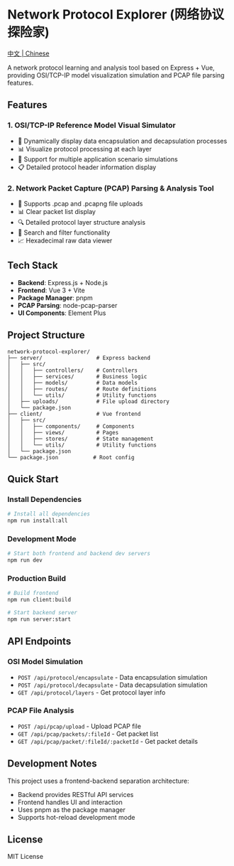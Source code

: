 # Network Protocol Explorer (网络协议探险家)

[中文 | Chinese](./README.md)

A network protocol learning and analysis tool based on Express + Vue, providing OSI/TCP-IP model visualization simulation and PCAP file parsing features.

## Features

### 1. OSI/TCP-IP Reference Model Visual Simulator
- 🔄 Dynamically display data encapsulation and decapsulation processes
- 📊 Visualize protocol processing at each layer
- 🎯 Support for multiple application scenario simulations
- 📋 Detailed protocol header information display

### 2. Network Packet Capture (PCAP) Parsing & Analysis Tool
- 📁 Supports .pcap and .pcapng file uploads
- 📊 Clear packet list display
- 🔍 Detailed protocol layer structure analysis
- 🔎 Search and filter functionality
- 📈 Hexadecimal raw data viewer

## Tech Stack

- **Backend**: Express.js + Node.js
- **Frontend**: Vue 3 + Vite
- **Package Manager**: pnpm
- **PCAP Parsing**: node-pcap-parser
- **UI Components**: Element Plus

## Project Structure

```
network-protocol-explorer/
├── server/                 # Express backend
│   ├── src/
│   │   ├── controllers/    # Controllers
│   │   ├── services/       # Business logic
│   │   ├── models/         # Data models
│   │   ├── routes/         # Route definitions
│   │   └── utils/          # Utility functions
│   ├── uploads/            # File upload directory
│   └── package.json
├── client/                 # Vue frontend
│   ├── src/
│   │   ├── components/     # Components
│   │   ├── views/          # Pages
│   │   ├── stores/         # State management
│   │   └── utils/          # Utility functions
│   └── package.json
└── package.json           # Root config
```

## Quick Start

### Install Dependencies
```bash
# Install all dependencies
npm run install:all
```

### Development Mode
```bash
# Start both frontend and backend dev servers
npm run dev
```

### Production Build
```bash
# Build frontend
npm run client:build

# Start backend server
npm run server:start
```

## API Endpoints

### OSI Model Simulation
- `POST /api/protocol/encapsulate` - Data encapsulation simulation
- `POST /api/protocol/decapsulate` - Data decapsulation simulation
- `GET /api/protocol/layers` - Get protocol layer info

### PCAP File Analysis
- `POST /api/pcap/upload` - Upload PCAP file
- `GET /api/pcap/packets/:fileId` - Get packet list
- `GET /api/pcap/packet/:fileId/:packetId` - Get packet details

## Development Notes

This project uses a frontend-backend separation architecture:
- Backend provides RESTful API services
- Frontend handles UI and interaction
- Uses pnpm as the package manager
- Supports hot-reload development mode

## License

MIT License
